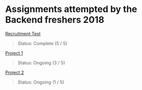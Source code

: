 # Assignments attempted by the Backend freshers 2018

[Recruitment Test](https://github.com/Polaris000/BackendJuniorProjects/tree/master/Recruitment_Test) 
> Status: Complete  (5 / 5)  


[Project 1](https://github.com/Polaris000/BackendJuniorProjects/tree/master/Project1) 
> Status: Ongoing  (3 / 5)       


[Project 2](https://github.com/Polaris000/BackendJuniorProjects/tree/master/Project2) 
> Status: Ongoing  (1 / 5)  
